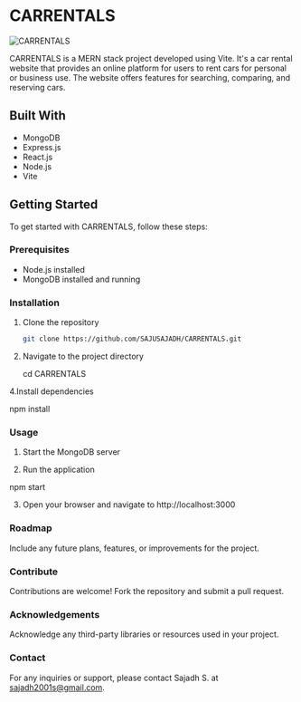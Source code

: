 # CARRENTALS

![CARRENTALS](https://sajadh.vercel.app/assets/carrental2-97241127.jpeg)

CARRENTALS is a MERN stack project developed using Vite. It's a car rental website that provides an online platform for users to rent cars for personal or business use. The website offers features for searching, comparing, and reserving cars.

## Built With
- MongoDB
- Express.js
- React.js
- Node.js
- Vite

## Getting Started

To get started with CARRENTALS, follow these steps:

### Prerequisites
- Node.js installed
- MongoDB installed and running

### Installation
1. Clone the repository
   ```sh
   git clone https://github.com/SAJUSAJADH/CARRENTALS.git
   
2. Navigate to the project directory
 
   cd CARRENTALS
   
4.Install dependencies

  npm install

### Usage

1. Start the MongoDB server

2. Run the application

  npm start

3. Open your browser and navigate to http://localhost:3000

### Roadmap

Include any future plans, features, or improvements for the project.

### Contribute

Contributions are welcome! Fork the repository and submit a pull request.

### Acknowledgements

Acknowledge any third-party libraries or resources used in your project.

### Contact

For any inquiries or support, please contact Sajadh S. at sajadh2001s@gmail.com.


